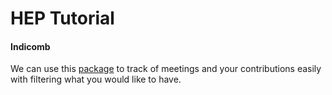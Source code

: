 # HEP Tutorial

#### Indicomb

We can use this [package](https://twiki.cern.ch/twiki/bin/viewauth/AtlasProtected/Indicomb) to track of meetings and your contributions easily with filtering what you would like to have. 

